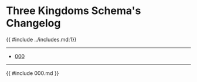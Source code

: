 # Three Kingdoms Schema's Changelog

{{ #include ../includes.md:1}}

-----------------------------------
- [000](#000)

-----------------------------------
{{ #include 000.md }}